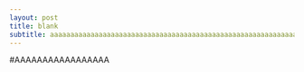 ```yaml
---
layout: post
title: blank
subtitle: aaaaaaaaaaaaaaaaaaaaaaaaaaaaaaaaaaaaaaaaaaaaaaaaaaaaaaaaaaaaaaaaaaaaaaaaaaaaaaaaaaaaaaa
---
```


#AAAAAAAAAAAAAAAAA